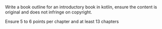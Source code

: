 Write a book outline for an introductory book in kotlin, ensure the content is original and does not infringe on copyright.

Ensure 5 to 6 points per chapter and at least 13 chapters